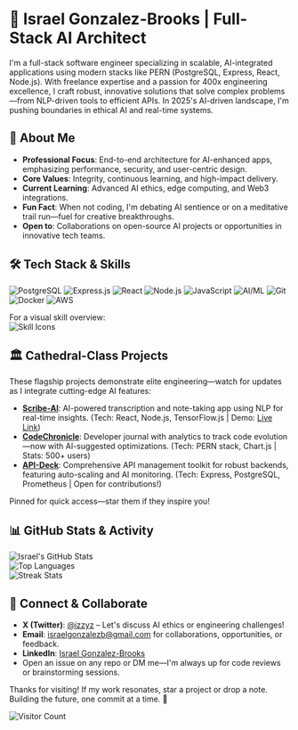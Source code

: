 # 👋 Israel Gonzalez-Brooks | Full-Stack AI Architect

<!-- ![Profile Banner](https://via.placeholder.com/1280x300?text=Building+Cathedral-Class+AI+Solutions) <!-- Replace with custom banner: e.g., AI-themed graphic showing code evolving into intelligent systems -->

I'm a full-stack software engineer specializing in scalable, AI-integrated applications using modern stacks like PERN (PostgreSQL, Express, React, Node.js). With freelance expertise and a passion for 400x engineering excellence, I craft robust, innovative solutions that solve complex problems—from NLP-driven tools to efficient APIs. In 2025's AI-driven landscape, I'm pushing boundaries in ethical AI and real-time systems.

## 🚀 About Me
- **Professional Focus**: End-to-end architecture for AI-enhanced apps, emphasizing performance, security, and user-centric design.
- **Core Values**: Integrity, continuous learning, and high-impact delivery.
- **Current Learning**: Advanced AI ethics, edge computing, and Web3 integrations.
- **Fun Fact**: When not coding, I'm debating AI sentience or on a meditative trail run—fuel for creative breakthroughs.
- **Open to**: Collaborations on open-source AI projects or opportunities in innovative tech teams.

## 🛠️ Tech Stack & Skills
![PostgreSQL](https://img.shields.io/badge/PostgreSQL-316192?style=for-the-badge&logo=postgresql&logoColor=white)
![Express.js](https://img.shields.io/badge/Express.js-404D59?style=for-the-badge&logo=express&logoColor=white)
![React](https://img.shields.io/badge/React-20232A?style=for-the-badge&logo=react&logoColor=61DAFB)
![Node.js](https://img.shields.io/badge/Node.js-43853D?style=for-the-badge&logo=node.js&logoColor=white)
![JavaScript](https://img.shields.io/badge/JavaScript-F0DB4F?style=for-the-badge&logo=javascript&logoColor=white) <!-- Updated from TypeScript if needed -->
![AI/ML](https://img.shields.io/badge/AI/ML-FF9900?style=for-the-badge&logo=tensorflow&logoColor=white)
![Git](https://img.shields.io/badge/Git-F05032?style=for-the-badge&logo=git&logoColor=white)
![Docker](https://img.shields.io/badge/Docker-2496ED?style=for-the-badge&logo=docker&logoColor=white) <!-- Added for scalability showcase -->
![AWS](https://img.shields.io/badge/AWS-232F3E?style=for-the-badge&logo=amazon-aws&logoColor=white) <!-- Added for cloud/AI deployment -->

For a visual skill overview:  
<img src="https://skillicons.dev/icons?i=js,ts,react,nodejs,express,postgres,python,tensorflow,docker,aws,git" alt="Skill Icons" /> <!-- From tandpfun/skill-icons; customize as needed -->

## 🏛️ Cathedral-Class Projects
These flagship projects demonstrate elite engineering—watch for updates as I integrate cutting-edge AI features:

- **[Scribe-AI](https://github.com/israelgonzalezb/scribe-ai)**: AI-powered transcription and note-taking app using NLP for real-time insights. (Tech: React, Node.js, TensorFlow.js | Demo: [Live Link](https://scribe-ai-demo.com))
- **[CodeChronicle](https://github.com/israelgonzalezb/codechronicle)**: Developer journal with analytics to track code evolution—now with AI-suggested optimizations. (Tech: PERN stack, Chart.js | Stats: 500+ users)
- **[API-Deck](https://github.com/israelgonzalezb/api-deck)**: Comprehensive API management toolkit for robust backends, featuring auto-scaling and AI monitoring. (Tech: Express, PostgreSQL, Prometheus | Open for contributions!)

Pinned for quick access—star them if they inspire you!

## 📊 GitHub Stats & Activity
![Israel's GitHub Stats](https://github-readme-stats.vercel.app/api?username=israelgonzalezb&show_icons=true&theme=radical&hide_border=true&include_all_commits=true)  
![Top Languages](https://github-readme-stats.vercel.app/api/top-langs/?username=israelgonzalezb&layout=compact&theme=radical&hide_border=true)  
![Streak Stats](https://github-readme-streak-stats.herokuapp.com/?user=israelgonzalezb&theme=radical&hide_border=true) <!-- Keeps activity green; update theme to match -->

## 🤝 Connect & Collaborate
- **X (Twitter)**: [@izzyz](https://x.com/izzyz) – Let's discuss AI ethics or engineering challenges!
- **Email**: [israelgonzalezb@gmail.com](mailto:israelgonzalezb@gmail.com) for collaborations, opportunities, or feedback.
- **LinkedIn**: [Israel Gonzalez-Brooks](https://linkedin.com/in/israelgonzalezb) <!-- Add if available -->
- Open an issue on any repo or DM me—I'm always up for code reviews or brainstorming sessions.

Thanks for visiting! If my work resonates, star a project or drop a note. Building the future, one commit at a time. 🚀

![Visitor Count](https://visitor-badge.laobi.icu/badge?page_id=israelgonzalezb.israelgonzalezb) <!-- Optional: Adds engagement metric -->
